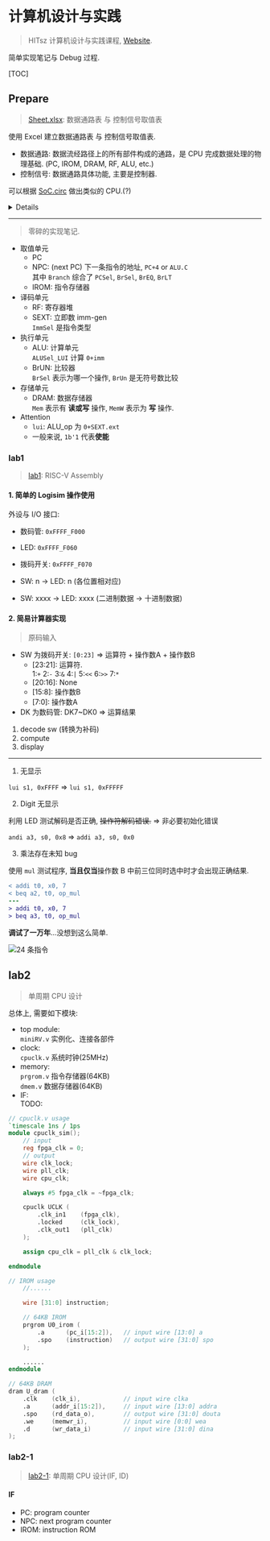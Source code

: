# 计算机设计与实践

> HITsz 计算机设计与实践课程, [Website](https://hitsz-cslab.gitee.io/cpu/).

简单实现笔记与 Debug 过程.

[TOC]

## Prepare

> [Sheet.xlsx](Datapath_Control_Sheet.xlsx): 数据通路表 与 控制信号取值表

使用 Excel 建立数据通路表 与 控制信号取值表.

* 数据通路: 数据流经路径上的所有部件构成的通路，是 CPU 完成数据处理的物理基础. (PC, IROM, DRAM, RF, ALU, etc.)
* 控制信号: 数据通路具体功能, 主要是控制器.

可以根据 [SoC.circ](./lab1/RISCV-SoC.circ) 做出类似的 CPU.(?)

<details><img src="https://user-images.githubusercontent.com/70138429/175284762-139a6230-bb9d-4edd-a695-b8c4e9da8340.png" alt="datapath"><img src="https://user-images.githubusercontent.com/70138429/175284806-0f3376d0-163e-4c55-8ca6-7eb1608380ce.png" alt="control"></details>

---

> 零碎的实现笔记.

* 取值单元
    * PC
    * NPC: (next PC) 下一条指令的地址, `PC+4` or `ALU.C`<br/>其中 `Branch` 综合了 `PCSel`, `BrSel`, `BrEQ`, `BrLT`
    * IROM: 指令存储器
* 译码单元
    * RF: 寄存器堆
    * SEXT: 立即数 imm-gen<br/>`ImmSel` 是指令类型
* 执行单元
    * ALU: 计算单元<br/>`ALUSel_LUI` 计算 `0+imm`
    * BrUN: 比较器<br/>`BrSel` 表示为哪一个操作, `BrUn` 是无符号数比较
* 存储单元
    * DRAM: 数据存储器<br/>`Mem` 表示有 **读或写** 操作, `MemW` 表示为 **写** 操作.
* Attention
    * `lui`: ALU_op 为 `0+SEXT.ext`
    * 一般来说, `1b'1` 代表**使能**

### lab1

> [lab1](./lab1): RISC-V Assembly

#### 1. 简单的 Logisim 操作使用

外设与 I/O 接口:
* 数码管: `0xFFFF_F000`
* LED: `0xFFFF_F060`
* 拨码开关: `0xFFFF_F070`

* SW: n -> LED: n (各位置相对应)
* SW: xxxx -> LED: xxxx (二进制数据 -> 十进制数据)

#### 2. 简易计算器实现

> 原码输入

* SW 为拨码开关: `[0:23]` => 运算符 + 操作数A + 操作数B
    * \[23:21]: 运算符.<br/>1:`+` 2:`-` 3:`&` 4:`|` 5:`<<` 6:`>>` 7:`*`
    * \[20:16]: None
    * \[15:8]: 操作数B
    * \[7:0]: 操作数A
* DK 为数码管: DK7~DK0 => 运算结果

1. decode sw (转换为补码)
2. compute
3. display

---

1. 无显示

`lui s1, 0xFFFF` => `lui s1, 0xFFFFF`

2. Digit 无显示

利用 LED 测试解码是否正确, <s>操作符解码错误.</s> => 非必要初始化错误

`andi a3, s0, 0x8` => `addi a3, s0, 0x0`

3. 乘法存在未知 bug

使用 `mul` 测试程序, **当且仅当**操作数 B 中前三位同时选中时才会出现正确结果.

```diff
< addi t0, x0, 7
< beq a2, t0, op_mul
---
> addi t0, x0, 7
> beq a3, t0, op_mul
```

**调试了一万年**...没想到这么简单.

![24 条指令](https://hitsz-cslab.gitee.io/cpu/lab1/assets/t2-1.png)

## lab2

> 单周期 CPU 设计

总体上, 需要如下模块:
* top module:<br/>`miniRV.v` 实例化、连接各部件
* clock:<br/>`cpuclk.v` 系统时钟(25MHz)
* memory:<br/>`prgrom.v` 指令存储器(64KB)<br/>`dmem.v` 数据存储器(64KB)
* IF:<br/>TODO:

```verilog
// cpuclk.v usage
`timescale 1ns / 1ps
module cpuclk_sim();
    // input
    reg fpga_clk = 0;
    // output
    wire clk_lock;
    wire pll_clk;
    wire cpu_clk;

    always #5 fpga_clk = ~fpga_clk;

    cpuclk UCLK (
        .clk_in1    (fpga_clk),
        .locked     (clk_lock),
        .clk_out1   (pll_clk)
    );

    assign cpu_clk = pll_clk & clk_lock;

endmodule

// IROM usage
    //......

    wire [31:0] instruction;

    // 64KB IROM
    prgrom U0_irom (
        .a      (pc_i[15:2]),   // input wire [13:0] a
        .spo    (instruction)   // output wire [31:0] spo
    );

    ......
endmodule

// 64KB DRAM
dram U_dram (
    .clk    (clk_i),            // input wire clka
    .a      (addr_i[15:2]),     // input wire [13:0] addra
    .spo    (rd_data_o),        // output wire [31:0] douta
    .we     (memwr_i),          // input wire [0:0] wea
    .d      (wr_data_i)         // input wire [31:0] dina
);
```

### lab2-1

> [lab2-1](./lab2-1/): 单周期 CPU 设计(IF, ID)

#### IF

* PC: program counter
* NPC: next program counter
* IROM: instruction ROM



